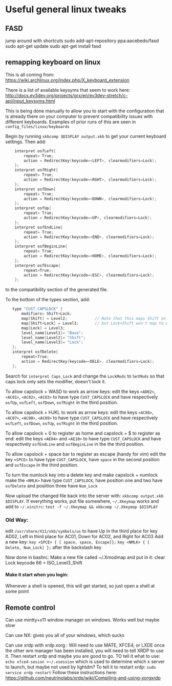 # Useful general linux tweaks

## FASD
jump around with shortcuts
sudo add-apt-repository ppa:aacebedo/fasd
sudo apt-get update
sudo apt-get install fasd


## remapping keyboard on linux
This is all coming from: https://wiki.archlinux.org/index.php/X_keyboard_extension

There is a list of available keysyms that seem to work here: http://docs.ev3dev.org/projects/grx/en/ev3dev-stretch/c-api/input_keysyms.html

This is being done manually to allow you to start with the configuration that is already there on your computer to prevent compatibility issues with different keyboards.
Examples of prior runs of this are seen in `config_files/linux/keyboards`


Begin by running `xkbcomp $DISPLAY output.xkb` to get your current keyboard
settings.
Then add:
```c
    interpret osfLeft{
        repeat= True;
        action = RedirectKey(keycode=<LEFT>, clearmodifiers=Lock);
    };
    interpret osfRight{
        repeat= True;
        action = RedirectKey(keycode=<RGHT>, clearmodifiers=Lock);
    };
    interpret osfDown{
        repeat= True;
        action = RedirectKey(keycode=<DOWN>, clearmodifiers=Lock);
    };
    interpret osfUp{
        repeat= True;
        action = RedirectKey(keycode=<UP>, clearmodifiers=Lock);
    };
    interpret osfEndLine{
        repeat= True;
        action = RedirectKey(keycode=<END>, clearmodifiers=Lock);
    };
    interpret osfBeginLine{
        repeat= True;
        action = RedirectKey(keycode=<HOME>, clearmodifiers=Lock);
    };
    interpret osfEscape{
        repeat=True;
        action = RedirectKey(keycode=<ESC>, clearmodifiers=Lock);
    };
```
to the compatibility section of the generated file.

To the bottom of the types section, add:
```c
   type "CUST_CAPSLOCK" {
       modifiers= Shift+Lock;
       map[Shift] = Level2;            // Note that this maps Shift only of {Shift,Lock} to Level2. Alt+Shift will be mapped to Level2
       map[Shift+Lock] = Level3;       // but Lock+Shift won't map to Level2 even without this line.
       map[Lock] = Level3;
       level_name[Level1]= "Base";
       level_name[Level2]= "Shift";
       level_name[Level3]= "Lock";
   };
   interpret osfDelete{
       repeat=True;
       action = RedirectKey(keycode=<DELE>, clearmodifiers=Lock);
   };
```

Search for `interpret Caps_Lock` and change the `LockMods` to `SetMods`
so that caps lock only sets the modifier, doesn't lock it.


To allow capslock + WASD to work as arrow keys: edit the keys `<AD02>`, `<AC01>`, `<AC02>`, `<AC03>` to have type `CUST_CAPSLOCK` and have respectively `osfUp`, `osfLeft`, `osfDown`, `osfRight` in the third position.

To allow capslock + HJKL to work as arrow keys: edit the keys `<AC06>`, `<AC07>`, `<AC08>`, `<AC09>` to have type `CUST_CAPSLOCK` and have respectively `osfLeft`, `osfDown`, `osfUp`, `osfRight` in the third position.

To allow capslock + 0 to register as home and capslock + $ to register as end: edit the keys `<AE04>` and `<AE10>` to have type `CUST_CAPSLOCK` and have respectively `osfEndLine` and `osfBeginLine` in the the third position.

To allow capslock + space bar to register as escape (handy for vim) edit the key `<SPCE>` to have type `CUST_CAPSLOCK`, have `space` in the second position and `osfEscape` in the third position.

To turn the numlock key into a delete key and make capslock + numlock make the `<NMLK>` have type `CUST_CAPSLOCK`, have position one and two have `osfDelete` and posiition three have `Num_Lock`

Now upload the changed file back into the server with: `xkbcomp output.xkb $DISPLAY`.
If everything works, put file somewhere, `~/.Xkeymap` works and add to `~/.xinitrc`: `test -f ~/.Xkeymap && xkbcomp ~/.Xkeymap $DISPLAY`

### Old Way:

edit `/usr/share/X11/xkb/symbols/us` to have Up in the third place for key AD02, Left in third place for AC01, Down for AC02, and Right for AC03
Add a new key:
`key <SPCE> { [ space, space, Escape]};`
`key <NMLK> { [ Delete, Num_Lock] };`
after the backslash key

Now done in bashrc:
Make a new file called ~/.Xmodmap and put in it:
clear Lock
keycode 66 = ISO_Level3_Shift

#### Make it start when you login:
Whenever a shell is opened, this will get started, so just open a shell at some point

## Remote control
Can use mintty+x11 window manager on windows. Works well but maybe slow

Can use NX: gives you all of your windows, which sucks

Can use xrdp with xrdp.xorg : Will need to use MATE, XFCE4, or LXDE
once the other wm manager has been installed, you will need to tell XRDP to use it. Then restart xrdp and maybe you are good to go.
TO tell it what to use: `echo xfce4-sesion >~/.xsession` which is used to determine which x server to launch, but maybe not used by lightdm?
To tell it to restart xrdp: `sudo service xrdp restart`
Follow these instructions here: https://github.com/neutrinolabs/xrdp/wiki/Compiling-and-using-xorgxrdp
